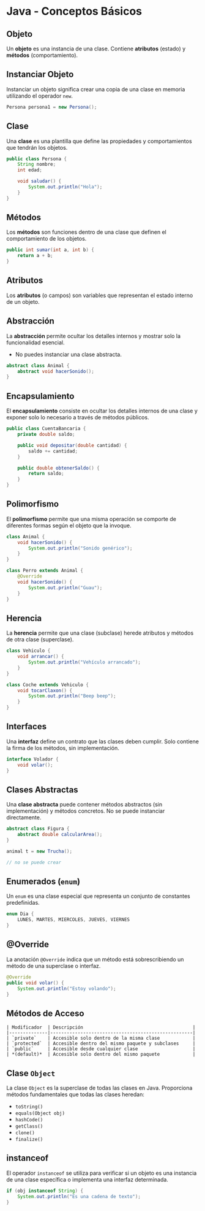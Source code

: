 
# Java - Conceptos Básicos

## Objeto
Un **objeto** es una instancia de una clase. Contiene **atributos** (estado) y **métodos** (comportamiento).

## Instanciar Objeto
Instanciar un objeto significa crear una copia de una clase en memoria utilizando el operador `new`.

```java
Persona persona1 = new Persona();
```

## Clase
Una **clase** es una plantilla que define las propiedades y comportamientos que tendrán los objetos.

```java
public class Persona {
    String nombre;
    int edad;

    void saludar() {
        System.out.println("Hola");
    }
}
```

## Métodos
Los **métodos** son funciones dentro de una clase que definen el comportamiento de los objetos.

```java
public int sumar(int a, int b) {
    return a + b;
}
```

## Atributos
Los **atributos** (o campos) son variables que representan el estado interno de un objeto.

## Abstracción
La **abstracción** permite ocultar los detalles internos y mostrar solo la funcionalidad esencial.

- No puedes instanciar una clase abstracta.

```java
abstract class Animal {
    abstract void hacerSonido();
}
```

## Encapsulamiento
El **encapsulamiento** consiste en ocultar los detalles internos de una clase y exponer solo lo necesario a través de métodos públicos.

```java
public class CuentaBancaria {
    private double saldo;

    public void depositar(double cantidad) {
        saldo += cantidad;
    }

    public double obtenerSaldo() {
        return saldo;
    }
}
```

## Polimorfismo
El **polimorfismo** permite que una misma operación se comporte de diferentes formas según el objeto que la invoque.

```java
class Animal {
    void hacerSonido() {
        System.out.println("Sonido genérico");
    }
}

class Perro extends Animal {
    @Override
    void hacerSonido() {
        System.out.println("Guau");
    }
}
```

## Herencia
La **herencia** permite que una clase (subclase) herede atributos y métodos de otra clase (superclase).

```java
class Vehiculo {
    void arrancar() {
        System.out.println("Vehículo arrancado");
    }
}

class Coche extends Vehiculo {
    void tocarClaxon() {
        System.out.println("Beep beep");
    }
}
```

## Interfaces
Una **interfaz** define un contrato que las clases deben cumplir. Solo contiene la firma de los métodos, sin implementación.

```java
interface Volador {
    void volar();
}
```

## Clases Abstractas
Una **clase abstracta** puede contener métodos abstractos (sin implementación) y métodos concretos. No se puede instanciar directamente.

```java
abstract class Figura {
    abstract double calcularArea();
}

animal t = new Trucha(); 

// no se puede crear 
```

## Enumerados (`enum`)
Un `enum` es una clase especial que representa un conjunto de constantes predefinidas.

```java
enum Dia {
    LUNES, MARTES, MIERCOLES, JUEVES, VIERNES
}
```

## @Override
La anotación `@Override` indica que un método está sobrescribiendo un método de una superclase o interfaz.

```java
@Override
public void volar() {
    System.out.println("Estoy volando");
}
```

## Métodos de Acceso
```
| Modificador  | Descripción                                        |
|--------------|----------------------------------------------------|
| `private`    | Accesible solo dentro de la misma clase            |
| `protected`  | Accesible dentro del mismo paquete y subclases     |
| `public`     | Accesible desde cualquier clase                    |
| *(default)*  | Accesible solo dentro del mismo paquete            |
```
## Clase `Object`
La clase `Object` es la superclase de todas las clases en Java. Proporciona métodos fundamentales que todas las clases heredan:

- `toString()`
- `equals(Object obj)`
- `hashCode()`
- `getClass()`
- `clone()`
- `finalize()`

## instanceof
El operador `instanceof` se utiliza para verificar si un objeto es una instancia de una clase específica o implementa una interfaz determinada.

```java
if (obj instanceof String) {
    System.out.println("Es una cadena de texto");
}
```
